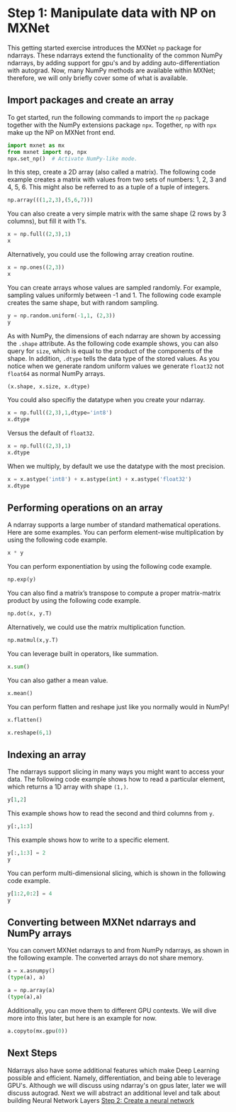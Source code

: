 # Step 1: Manipulate data with NP on MXNet

This getting started exercise introduces the MXNet `np` package for ndarrays.
These ndarrays extend the functionality of the common NumPy ndarrays, by adding
support for gpu's and by adding auto-differentiation with autograd. Now, many
NumPy methods are available within MXNet; therefore, we will only briefly cover
some of what is available.

## Import packages and create an array
To get started, run the following commands to import the `np` package together
with the NumPy extensions package `npx`. Together, `np` with `npx` make up the
NP on MXNet front end.

```python
import mxnet as mx
from mxnet import np, npx
npx.set_np()  # Activate NumPy-like mode.
```

In this step, create a 2D array (also called a matrix). The following code
example creates a matrix with values from two sets of numbers: 1, 2, 3 and 4, 5,
6. This might also be referred to as a tuple of a tuple of integers.

```python
np.array(((1,2,3),(5,6,7)))
```

You can also create a very simple matrix with the same shape (2 rows by 3
columns), but fill it with 1's.

```python
x = np.full((2,3),1) 
x
```

Alternatively, you could use the following array creation routine.

```python
x = np.ones((2,3)) 
x
```

You can create arrays whose values are sampled randomly. For example, sampling
values uniformly between -1 and 1. The following code example creates the same
shape, but with random sampling.

```python
y = np.random.uniform(-1,1, (2,3))
y
```

As with NumPy, the dimensions of each ndarray are shown by accessing the
`.shape` attribute. As the following code example shows, you can also query for
`size`, which is equal to the product of the components of the shape. In
addition, `.dtype` tells the data type of the stored values. As you notice when
we generate random uniform values we generate `float32` not `float64` as normal
NumPy arrays.

```python
(x.shape, x.size, x.dtype)
```

You could also specifiy the datatype when you create your ndarray.

```python
x = np.full((2,3),1,dtype='int8') 
x.dtype
```

Versus the default of `float32`.

```python
x = np.full((2,3),1) 
x.dtype
```

When we multiply, by default we use the datatype with the most precision.

```python
x = x.astype('int8') + x.astype(int) + x.astype('float32')
x.dtype
```

## Performing operations on an array

A ndarray supports a large number of standard mathematical operations. Here are
some examples. You can perform element-wise multiplication by using the
following code example.

```python
x * y
```

You can perform exponentiation by using the following code example.

```python
np.exp(y)
```

You can also find a matrix’s transpose to compute a proper matrix-matrix product
by using the following code example.

```python
np.dot(x, y.T)
```

Alternatively, we could use the matrix multiplication function.

```python
np.matmul(x,y.T)
```

You can leverage built in operators, like summation.

```python
x.sum()
```

You can also gather a mean value.

```python
x.mean()
```

You can perform flatten and reshape just like you normally would in NumPy!

```python
x.flatten()
```

```python
x.reshape(6,1)
```

## Indexing an array

The ndarrays support slicing in many ways you might want to access your data.
The following code example shows how to read a particular element, which returns
a 1D array with shape `(1,)`.

```python
y[1,2]
```

This example shows how to read the second and third columns from `y`.

```python
y[:,1:3]
```

This example shows how to write to a specific element.

```python
y[:,1:3] = 2
y
```

You can perform multi-dimensional slicing, which is shown in the following code
example.

```python
y[1:2,0:2] = 4
y
```

## Converting between MXNet ndarrays and NumPy arrays

You can convert MXNet ndarrays to and from NumPy ndarrays, as shown in the
following example. The converted arrays do not share memory.

```python
a = x.asnumpy()
(type(a), a)
```

```python
a = np.array(a)
(type(a),a)
```

Additionally, you can move them to different GPU contexts. We will dive more
into this later, but here is an example for now.

```python
a.copyto(mx.gpu(0))
```

## Next Steps

Ndarrays also have some additional features which make Deep Learning possible
and efficient. Namely, differentiation, and being able to leverage GPU's.
Although we will discuss using ndarray's on gpus later, later we will discuss
autograd. Next we will abstract an additional level and talk about building
Neural Network Layers [Step 2: Create a neural network](2-nn.md)
